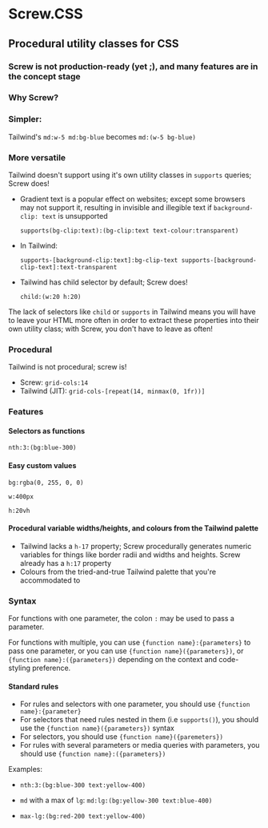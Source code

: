 # Screw.CSS
## Procedural utility classes for CSS

### Screw is not production-ready (yet ;), and many features are in the concept stage

### Why Screw?

### Simpler:

Tailwind's `md:w-5 md:bg-blue` becomes `md:(w-5 bg-blue)`

### More versatile

Tailwind doesn't support using it's own utility classes in `supports` queries; Screw does!

- Gradient text is a popular effect on websites; except some browsers may not support it, 
resulting in invisible and illegible text if `background-clip: text` is unsupported

    `supports(bg-clip:text):(bg-clip:text text-colour:transparent)`

- In Tailwind:

  `supports-[background-clip:text]:bg-clip-text supports-[background-clip-text]:text-transparent`

- Tailwind has child selector by default; Screw does!

    `child:(w:20 h:20)`

The lack of selectors like `child` or `supports` in Tailwind means you will have to leave your HTML more often
in order to extract these properties into their own utility class; with Screw, you don't have to leave as often!

### Procedural

Tailwind is not procedural; screw is!

- Screw: `grid-cols:14`
- Tailwind (JIT): `grid-cols-[repeat(14, minmax(0, 1fr))]`

### Features

#### Selectors as functions

`nth:3:(bg:blue-300)`

#### Easy custom values

`bg:rgba(0, 255, 0, 0)`

`w:400px`

`h:20vh`

#### Procedural variable widths/heights, and colours from the Tailwind palette

- Tailwind lacks a `h-17` property; Screw procedurally generates numeric variables for things like 
border radii and widths and heights. Screw already has a `h:17` property
- Colours from the tried-and-true Tailwind palette that you're accommodated to

### Syntax

For functions with one parameter, the colon `:` may be used to pass a parameter.

For functions with multiple, you can use `{function name}:{parameters}` to pass one parameter,
or you can use `{function name}({parameters})`, or `{function name}:({parameters})` depending on the context
and code-styling preference.

#### Standard rules

- For rules and selectors with one parameter, you should use `{function name}:{parameter}`
- For selectors that need rules nested in them (i.e `supports()`), you should use the `{function name}({parameters})`
syntax
- For selectors, you should use `{function name}({paremeters})`
- For rules with several parameters or media queries with parameters, you should use `{function name}:({parameters})`

Examples:

- `nth:3:(bg:blue-300 text:yellow-400)`

- `md` with a max of `lg`: `md:lg:(bg:yellow-300 text:blue-400)`

- `max-lg:(bg:red-200 text:yellow-400)`